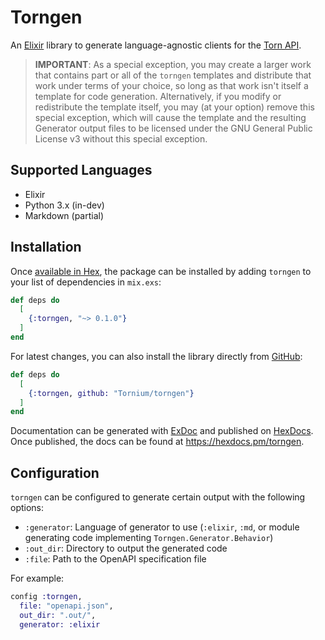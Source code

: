 # Torngen
An [Elixir](https://elixir-lang.org) library to generate language-agnostic clients for the [Torn API](https://www.torn.com/swagger/index.html).

> **IMPORTANT**:
> As a special exception, you may create a larger work that contains part or all of the `torngen` templates and distribute that work under terms of your choice, so long as that work isn't itself a template for code generation. Alternatively, if you modify or redistribute the template itself, you may (at your option) remove this special exception, which will cause the template and the resulting Generator output files to be licensed under the GNU General Public License v3 without this special exception.

## Supported Languages
- Elixir
- Python 3.x (in-dev)
- Markdown (partial)

## Installation
Once [available in Hex](https://hex.pm/docs/publish), the package can be installed
by adding `torngen` to your list of dependencies in `mix.exs`:

```elixir
def deps do
  [
    {:torngen, "~> 0.1.0"}
  ]
end
```

For latest changes, you can also install the library directly from [GitHub](https://github.com/Tornium/torngen):

```elixir
def deps do
  [
    {:torngen, github: "Tornium/torngen"}
  ]
end
```

Documentation can be generated with [ExDoc](https://github.com/elixir-lang/ex_doc)
and published on [HexDocs](https://hexdocs.pm). Once published, the docs can
be found at <https://hexdocs.pm/torngen>.

## Configuration
`torngen` can be configured to generate certain output with the following options:
- `:generator`: Language of generator to use (`:elixir`, `:md`, or module generating code implementing `Torngen.Generator.Behavior`)
- `:out_dir`: Directory to output the generated code
- `:file`: Path to the OpenAPI specification file

For example:
```elixir
config :torngen,
  file: "openapi.json",
  out_dir: ".out/",
  generator: :elixir
```

